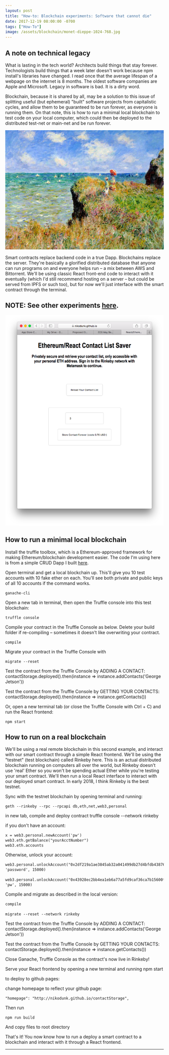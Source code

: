 ```yaml
---
layout: post
title: "How-to: Blockchain experiments: Software that cannot die"
date: 2017-12-19 08:00:00 -0700
tags: ["How-To"]
image: /assets/blockchain/monet-dieppe-1024-768.jpg
---
```


## A note on technical legacy

What is lasting in the tech world? Architects build things that stay forever. Technologists build things that a week later doesn't work because npm install's libraries have changed. I read once that the average lifespan of a webpage on the internet is 8 months. The oldest software companies are Apple and Microsoft.
Legacy in software is bad. It is a dirty word.

Blockchain, because it is shared by all, may be a solution to this issue of splitting useful (but ephemeral) "built" software projects from capitalistic cycles, and allow them to be guaranteed to be run forever, as everyone is running them. On that note, this is how to run a minimal local blockchain to test code on your local computer, which could then be deployed to the distributed test-net or main-net and be run forever.

![](/assets/blockchain/monet-dieppe-1024-768.jpg)

Smart contracts replace backend code in a true Dapp. Blockchains replace the server. They're basically a glorified distributed database that anyone can run programs on and everyone helps run – a mix between AWS and Bittorrent. We'll be using classic React front-end code to interact with it eventually (which I'd still recommend hosting on a server – but could be served from IPFS or such too), but for now we'll just interface with the smart contract through the terminal.

## NOTE: See other experiments [here](https://nikodunk.github.io/learnings).

![](/assets/blockchain/ethereum.png)

## How to run a minimal local blockchain

Install the truffle toolbox, which is a Ethereum-approved framework for making Ethereum/blockchain development easier. The code I'm using here is from a simple CRUD Dapp I built [here](https://github.com/nikodunk/contactstorage).

Open terminal and get a local blockchain up. This'll give you 10 test accounts with 10 fake ether on each. You'll see both private and public keys of all 10 accounts if the command works.

    ganache-cli

Open a new tab in terminal, then open the Truffle console into this test blockchain:

    truffle console

Compile your contract in the Truffle Console as below. Delete your build folder if re-compiling – sometimes it doesn't like overwriting your contract.

    compile

Migrate your contract in the Truffle Console with

    migrate	--reset

Test the contract from the Truffle Console by ADDING A CONTACT:
contactStorage.deployed().then(instance => instance.addContacts('George Jetson'))

Test the contract from the Truffle Console by GETTING YOUR CONTACTS:
contactStorage.deployed().then(instance => instance.getContacts())

Or, open a new terminal tab (or close the Truffle Console with Ctrl + C) and run the React frontend:

    npm start

## How to run on a real blockchain

We'll be using a real remote blockchain in this second example, and interact with our smart contract through a simple React frontend. We'll be using the "testnet" (test blockchain) called Rinkeby here. This is an actual distributed blockchain running on computers all over the world, but Rinkeby doesn't use 'real' Ether so you won't be spending actual Ether while you're testing your smart contract. We'll then run a local React interface to interact with our deployed smart contract. In early 2018, I think Rinkeby is the best testnet.

Sync with the testnet blockchain by opening terminal and running:

    geth --rinkeby --rpc --rpcapi db,eth,net,web3,personal

in new tab, compile and deploy contract
truffle console --network rinkeby

if you don't have an account:

    x = web3.personal.newAccount('pw')
    web3.eth.getBalance("yourAcctNumber")
    web3.eth.accounts

Otherwise, unlock your account:

    web3.personal.unlockAccount("0x2df219a1ae3845ab32a041499db27d4bfdb43876", 'password', 15000)

    web3.personal.unlockAccount("0x43928ec2bb4ea1eb6a77a5fd9caf36ca7b15600f", 'pw', 15000)

Compile and migrate as described in the local version:

    compile

    migrate --reset --network rinkeby

Test the contract from the Truffle Console by ADDING A CONTACT:
contactStorage.deployed().then(instance => instance.addContacts('George Jetson'))

Test the contract from the Truffle Console by GETTING YOUR CONTACTS:
contactStorage.deployed().then(instance => instance.getContacts())

Close Ganache, Truffle Console as the contract's now live in Rinkeby!

Serve your React frontend by opening a new terminal and running
npm start

to deploy to github pages:

change homepage to reflect your github page:

    "homepage": "http://nikodunk.github.io/contactStorage",

Then run

    npm run build

And copy files to root directory

That's it! You now know how to run a deploy a smart contract to a blockchain and interact with it through a React frontend.

---
